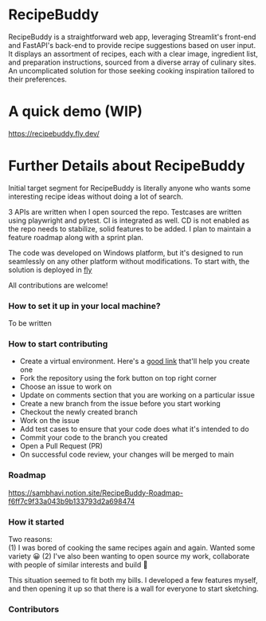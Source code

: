 # RecipeBuddy

RecipeBuddy is a straightforward web app, leveraging Streamlit's front-end and FastAPI's back-end to provide recipe suggestions based on user input. It displays an assortment of recipes, each with a clear image, ingredient list, and preparation instructions, sourced from a diverse array of culinary sites. An uncomplicated solution for those seeking cooking inspiration tailored to their preferences.

# A quick demo (WIP)
https://recipebuddy.fly.dev/

# Further Details about RecipeBuddy
Initial target segment for RecipeBuddy is literally anyone who wants some interesting recipe ideas without doing a lot of search. 

3 APIs are written when I open sourced the repo. Testcases are written using playwright and pytest. CI is integrated as well. CD is not enabled as the repo needs to stabilize, solid features to be added. I plan to maintain a feature roadmap along with a sprint plan. 

The code was developed on Windows platform, but it's designed to run seamlessly on any other platform without modifications. To start with, the solution is deployed in [fly](https://fly.io/)

All contributions are welcome!


### How to set it up in your local machine?
To be written

### How to start contributing
- Create a virtual environment. Here's a [good link](https://www.freecodecamp.org/news/how-to-setup-virtual-environments-in-python/) that'll help you create one
- Fork the repository using the fork button on top right corner
- Choose an issue to work on
- Update on comments section that you are working on a particular issue
- Create a new branch from the issue before you start working
- Checkout the newly created branch
- Work on the issue
- Add test cases to ensure that your code does what it's intended to do
- Commit your code to the branch you created
- Open a Pull Request (PR)
- On successful code review, your changes will be merged to main

### Roadmap
https://sambhavi.notion.site/RecipeBuddy-Roadmap-f6ff7c9f33a043b9b133793d2a698474

### How it started
Two reasons:  
(1) I was bored of cooking the same recipes again and again. Wanted some variety 😀
(2) I've also been wanting to open source my work, collaborate with people of similar interests and build 🤝

This situation seemed to fit both my bills. I developed a few features myself, and then opening it up so that there is a wall for everyone to start sketching.

### Contributors

